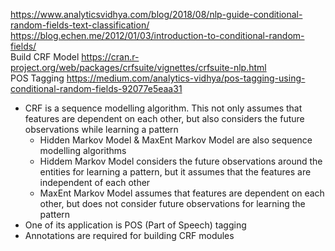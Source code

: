 https://www.analyticsvidhya.com/blog/2018/08/nlp-guide-conditional-random-fields-text-classification/ </br>
https://blog.echen.me/2012/01/03/introduction-to-conditional-random-fields/ </br>
Build CRF Model https://cran.r-project.org/web/packages/crfsuite/vignettes/crfsuite-nlp.html </br>
POS Tagging https://medium.com/analytics-vidhya/pos-tagging-using-conditional-random-fields-92077e5eaa31 </br>

* CRF is a sequence modelling algorithm. This not only assumes that features are dependent on each other, but also considers the future observations while learning a pattern
  * Hidden Markov Model & MaxEnt Markov Model are also sequence modelling algorithms
  * Hiddem Markov Model considers the future observations around the entities for learning a pattern, but it assumes that the features are independent of each other
  * MaxEnt Markov Model assumes that features are dependent on each other, but does not consider future observations for learning the pattern
* One of its application is POS (Part of Speech) tagging
* Annotations are required for building CRF modules





























